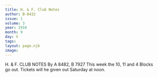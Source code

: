 ```yaml
---
title: H. & F. Club Notes
author: B-8432
issue: 1
volume: 3
year: 1916
month: 9
day: V
tags:
layout: page.njk
image:
---
```

H. & F. CLUB NOTES    By A 8482, B 7927    This week the 10, 11 and 4 Blocks go out. Tickets will he given out Saturday at noon.

